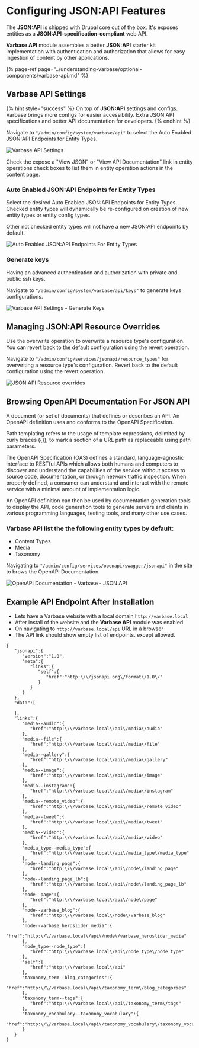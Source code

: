 # Configuring JSON:API Features

The **JSON:API** is shipped with Drupal core out of the box. It's exposes entities as a **JSON:API-specification-compliant** web API.

**Varbase API** module assembles a better **JSON:API** starter kit implementation with authentication and authorization that allows for easy ingestion of content by other applications.

{% page-ref page="../understanding-varbase/optional-components/varbase-api.md" %}

## Varbase API Settings

{% hint style="success" %}
 On top of **JSON:API** settings and configs. Varbase brings more configs for easier accessibility. Extra JSON:API specifications and better API documentation for developers.
{% endhint %}

Navigate to `"/admin/config/system/varbase/api"`  to select the Auto Enabled JSON:API Endpoints for Entity Types.

![Varbase API Settings](../../.gitbook/assets/varbase-api-settings-small.png)

Check the expose a "View JSON" or "View API Documentation" link in entity operations check boxes to list them in entity operation actions in the content page.

### Auto Enabled JSON:API Endpoints for Entity Types

Select the desired Auto Enabled JSON:API Endpoints for Entity Types. Checked entity types will dynamically be re-configured on creation of new entity types or entity config types.

Other not checked entity types will not have a new JSON:API endpoints by default.

![Auto Enabled JSON:API Endpoints For Entity Types](../../.gitbook/assets/varbase-api-settings-auto_enabled_entity_types.png)

### Generate keys

Having an advanced authentication and authorization with private and public ssh keys.

Navigate to `"/admin/config/system/varbase/api/keys"` to generate keys configurations.

![Varbase API Settings - Generate Keys](../../.gitbook/assets/varbase-api-settings-generate-keys.png)

## **Managing JSON:API Resource Overrides**

Use the overwrite operation to overwrite a resource type's configuration. You can revert back to the default configuration using the revert operation.

Navigate to `"/admin/config/services/jsonapi/resource_types"` for overwriting a resource type's configuration. Revert back to the default configuration using the revert operation.

![JSON:API Resource overrides](../../.gitbook/assets/json-api-resource-overrides-varbase-json-api.png)



## **Browsing OpenAPI Documentation For JSON API**

A document \(or set of documents\) that defines or describes an API. An OpenAPI definition uses and conforms to the OpenAPI Specification.

Path templating refers to the usage of template expressions, delimited by curly braces \({}\), to mark a section of a URL path as replaceable using path parameters.

The OpenAPI Specification \(OAS\) defines a standard, language-agnostic interface to RESTful APIs which allows both humans and computers to discover and understand the capabilities of the service without access to source code, documentation, or through network traffic inspection. When properly defined, a consumer can understand and interact with the remote service with a minimal amount of implementation logic.

An OpenAPI definition can then be used by documentation generation tools to display the API, code generation tools to generate servers and clients in various programming languages, testing tools, and many other use cases.

### Varbase API list the the following entity types by default: 

* Content Types
* Media
* Taxonomy

Navigating to `"/admin/config/services/openapi/swagger/jsonapi"` in the site to brows the OpenAPI Documentation.

![OpenAPI Documentation - Varbase - JSON API](../../.gitbook/assets/openapi-documentation-varbase-json-api-small.png)

## Example API Endpoint After Installation

* Lets have a Varbase website with a local domain `http://varbase.local`
* After install of the website and the **Varbase API** module was enabled
* On navigating to `http://varbase.local/api` URL in a browser
* The API link should show empty list of endpoints. except allowed.

```text
{
   "jsonapi":{
      "version":"1.0",
      "meta":{
         "links":{
            "self":{
               "href":"http:\/\/jsonapi.org\/format\/1.0\/"
            }
         }
      }
   },
   "data":[
      
   ],
   "links":{
      "media--audio":{
         "href":"http:\/\/varbase.local\/api\/media\/audio"
      },
      "media--file":{
         "href":"http:\/\/varbase.local\/api\/media\/file"
      },
      "media--gallery":{
         "href":"http:\/\/varbase.local\/api\/media\/gallery"
      },
      "media--image":{
         "href":"http:\/\/varbase.local\/api\/media\/image"
      },
      "media--instagram":{
         "href":"http:\/\/varbase.local\/api\/media\/instagram"
      },
      "media--remote_video":{
         "href":"http:\/\/varbase.local\/api\/media\/remote_video"
      },
      "media--tweet":{
         "href":"http:\/\/varbase.local\/api\/media\/tweet"
      },
      "media--video":{
         "href":"http:\/\/varbase.local\/api\/media\/video"
      },
      "media_type--media_type":{
         "href":"http:\/\/varbase.local\/api\/media_type\/media_type"
      },
      "node--landing_page":{
         "href":"http:\/\/varbase.local\/api\/node\/landing_page"
      },
      "node--landing_page_lb":{
         "href":"http:\/\/varbase.local\/api\/node\/landing_page_lb"
      },
      "node--page":{
         "href":"http:\/\/varbase.local\/api\/node\/page"
      },
      "node--varbase_blog":{
         "href":"http:\/\/varbase.local\/node\/varbase_blog"
      },
      "node--varbase_heroslider_media":{
         "href":"http:\/\/varbase.local\/api\/node\/varbase_heroslider_media"
      },
      "node_type--node_type":{
         "href":"http:\/\/varbase.local\/api\/node_type\/node_type"
      },
      "self":{
         "href":"http:\/\/varbase.local\/api"
      },
      "taxonomy_term--blog_categories":{
         "href":"http:\/\/varbase.local\/api\/taxonomy_term\/blog_categories"
      },
      "taxonomy_term--tags":{
         "href":"http:\/\/varbase.local\/api\/taxonomy_term\/tags"
      },
      "taxonomy_vocabulary--taxonomy_vocabulary":{
         "href":"http:\/\/varbase.local\/api\/taxonomy_vocabulary\/taxonomy_vocabulary"
      }
   }
}
```





